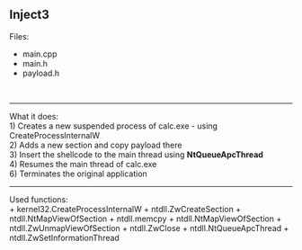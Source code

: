 Inject3
--
 Files:<br/>
+ main.cpp
+ main.h
+ payload.h
<br/>
<hr/>
What it does:<br/>
1) Creates a new suspended process of calc.exe - using CreateProcessInternalW<br/>
2) Adds a new section and copy payload there<br/>
3) Insert the shellcode to the main thread using <b>NtQueueApcThread</b><br/>
4) Resumes the main thread of calc.exe<br/>
6) Terminates the original application<br/>
<hr/>
Used functions:<br/>
+ kernel32.CreateProcessInternalW
+ ntdll.ZwCreateSection
+ ntdll.NtMapViewOfSection
+ ntdll.memcpy
+ ntdll.NtMapViewOfSection
+ ntdll.ZwUnmapViewOfSection
+ ntdll.ZwClose
+ ntdll.NtQueueApcThread
+ ntdll.ZwSetInformationThread
